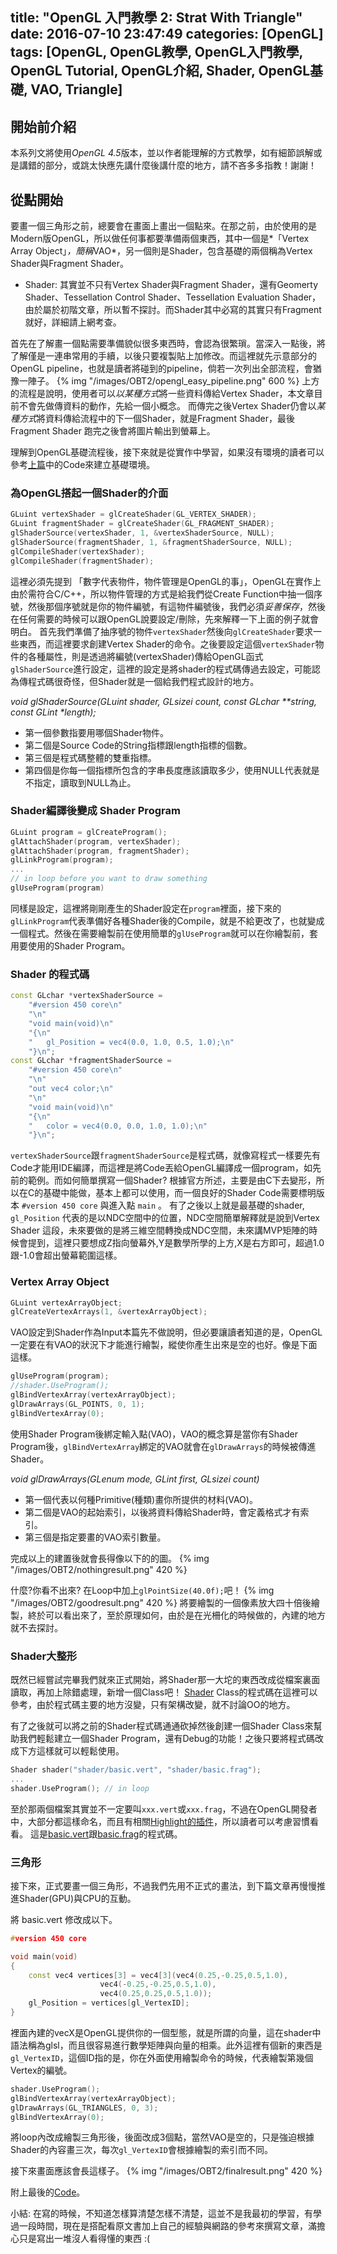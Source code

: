 title: "OpenGL 入門教學 2: Strat With Triangle"
date: 2016-07-10 23:47:49
categories: [OpenGL]
tags: [OpenGL, OpenGL教學, OpenGL入門教學, OpenGL Tutorial, OpenGL介紹, Shader, OpenGL基礎, VAO, Triangle]
---
## 開始前介紹 ##
本系列文將使用*OpenGL 4.5*版本，並以作者能理解的方式教學，如有細節誤解或是講錯的部分，或跳太快應先講什麼後講什麼的地方，請不吝多多指教！謝謝！

## 從點開始 ##
要畫一個三角形之前，總要會在畫面上畫出一個點來。在那之前，由於使用的是Modern版OpenGL，所以做任何事都要準備兩個東西，其中一個是*「Vertex Array Object」*，簡稱*VAO*，另一個則是Shader，包含基礎的兩個稱為Vertex Shader與Fragment Shader。

* Shader: 其實並不只有Vertex Shader與Fragment Shader，還有Geomerty Shader、Tessellation Control Shader、Tessellation Evaluation Shader，由於屬於初階文章，所以暫不探討。而Shader其中必寫的其實只有Fragment就好，詳細請上網考查。

首先在了解畫一個點需要準備貌似很多東西時，會認為很繁瑣。當深入一點後，將了解僅是一連串常用的手續，以後只要複製貼上加修改。而這裡就先示意部分的OpenGL pipeline，也就是讀者將碰到的pipeline，倘若一次列出全部流程，會猶豫一陣子。
{% img "/images/OBT2/opengl_easy_pipeline.png" 600 %}
上方的流程是說明，使用者可以*以某種方式*將一些資料傳給Vertex Shader，本文章目前不會先做傳資料的動作，先給一個小概念。 而傳完之後Vertex Shader仍會以*某種方式*將資料傳給流程中的下一個Shader，就是Fragment Shader，最後Fragment Shader 跑完之後會將圖片輸出到螢幕上。

理解到OpenGL基礎流程後，接下來就是從實作中學習，如果沒有環境的讀者可以參考[上篇](/2016/07/05/OpenGL-Beginner-Tutorial-1-Setting_Up_Enviroment)中的Code來建立基礎環境。

### 為OpenGL搭起一個Shader的介面 ###
``` cpp
GLuint vertexShader = glCreateShader(GL_VERTEX_SHADER);
GLuint fragmentShader = glCreateShader(GL_FRAGMENT_SHADER);
glShaderSource(vertexShader, 1, &vertexShaderSource, NULL);
glShaderSource(fragmentShader, 1, &fragmentShaderSource, NULL);
glCompileShader(vertexShader);
glCompileShader(fragmentShader);
```
這裡必須先提到 「數字代表物件，物件管理是OpenGL的事」，OpenGL在實作上由於需符合C/C++，所以物件管理的方式是給我們從Create Function中抽一個序號，然後那個序號就是你的物件編號，有這物件編號後，我們必須*妥善保存*，然後在任何需要的時候可以跟OpenGL說要設定/刪除，先來解釋一下上面的例子就會明白。
首先我們準備了抽序號的物件`vertexShader`然後向`glCreateShader`要求一些東西，而這裡要求創建Vertex Shader的命令。之後要設定這個`vertexShader`物件的各種屬性，則是透過將編號(vertexShader)傳給OpenGL函式`glShaderSource`進行設定，這裡的設定是將shader的程式碼傳過去設定，可能認為傳程式碼很奇怪，但Shader就是一個給我們程式設計的地方。

_void glShaderSource(GLuint shader, GLsizei count, const GLchar **string, const GLint *length);_
* 第一個參數指要用哪個Shader物件。
* 第二個是Source Code的String指標跟length指標的個數。
* 第三個是程式碼整體的雙重指標。
* 第四個是你每一個指標所包含的字串長度應該讀取多少，使用NULL代表就是不指定，讀取到NULL為止。

### Shader編譯後變成 Shader Program ###
``` cpp
GLuint program = glCreateProgram();
glAttachShader(program, vertexShader);
glAttachShader(program, fragmentShader);
glLinkProgram(program);
...
// in loop before you want to draw something
glUseProgram(program)
```
同樣是設定，這裡將剛剛產生的Shader設定在`program`裡面，接下來的`glLinkProgram`代表準備好各種Shader後的Compile，就是不給更改了，也就變成一個程式。然後在需要繪製前在使用簡單的`glUseProgram`就可以在你繪製前，套用要使用的Shader Program。

### Shader 的程式碼 ###
``` cpp
const GLchar *vertexShaderSource =
	"#version 450 core\n"
	"\n"
	"void main(void)\n"
	"{\n"
	"	gl_Position = vec4(0.0, 1.0, 0.5, 1.0);\n"
	"}\n";
const GLchar *fragmentShaderSource =
	"#version 450 core\n"
	"\n"
	"out vec4 color;\n"
	"\n"
	"void main(void)\n"
	"{\n"
	"	color = vec4(0.0, 0.0, 1.0, 1.0);\n"
	"}\n";
```
`vertexShaderSource`跟`fragmentShaderSource`是程式碼，就像寫程式一樣要先有Code才能用IDE編譯，而這裡是將Code丟給OpenGL編譯成一個program，如先前的範例。而如何簡單撰寫一個Shader? 根據官方所述，主要是由C下去變形，所以在C的基礎中能做，基本上都可以使用，而一個良好的Shader Code需要標明版本 `#version 450 core` 與進入點 `main` 。 有了之後以上就是最基礎的shader, `gl_Position` 代表的是以NDC空間中的位置，NDC空間簡單解釋就是說到Vertex Shader 這段，未來要做的是將三維空間轉換成NDC空間，未來講MVP矩陣的時候會提到，這裡只要想成Z指向螢幕外,Y是數學所學的上方,X是右方即可，超過1.0跟-1.0會超出螢幕範圍這樣。

### Vertex Array Object ###
``` cpp
GLuint vertexArrayObject;
glCreateVertexArrays(1, &vertexArrayObject);
```
VAO設定到Shader作為Input本篇先不做說明，但必要讓讀者知道的是，OpenGL一定要在有VAO的狀況下才能進行繪製，縱使你產生出來是空的也好。像是下面這樣。
``` cpp
glUseProgram(program);
//shader.UseProgram();
glBindVertexArray(vertexArrayObject);
glDrawArrays(GL_POINTS, 0, 1);
glBindVertexArray(0);
```
使用Shader Program後綁定輸入點(VAO)，VAO的概念算是當你有Shader Program後，`glBindVertexArray`綁定的VAO就會在`glDrawArrays`的時候被傳進Shader。

_void glDrawArrays(GLenum mode, GLint first, GLsizei count)_
* 第一個代表以何種Primitive(種類)畫你所提供的材料(VAO)。
* 第二個是VAO的起始索引，以後將資料傳給Shader時，會定義格式才有索引。
* 第三個是指定要畫的VAO索引數量。

完成以上的建置後就會長得像以下的的圖。
{% img "/images/OBT2/nothingresult.png" 420 %}

什麼?你看不出來? 在Loop中加上`glPointSize(40.0f);`吧！
{% img "/images/OBT2/goodresult.png" 420 %}
將要繪製的一個像素放大四十倍後繪製，終於可以看出來了，至於原理如何，由於是在光柵化的時候做的，內建的地方就不去探討。

### Shader大整形 ###
既然已經嘗試完畢我們就來正式開始，將Shader那一大坨的東西改成從檔案裏面讀取，再加上除錯處理，新增一個Class吧！
[Shader](https://github.com/Tokenyet/OpenGL_Basic_Tutorial/blob/master/OpenGL_Basic_Tutorial%20-%201/Shader.cpp) Class的程式碼在這裡可以參考，由於程式碼主要的地方沒變，只有架構改變，就不討論OO的地方。

有了之後就可以將之前的Shader程式碼通通砍掉然後創建一個Shader Class來幫助我們輕鬆建立一個Shader Program，還有Debug的功能！之後只要將程式碼改成下方這樣就可以輕鬆使用。
``` cpp
Shader shader("shader/basic.vert", "shader/basic.frag");
...
shader.UseProgram(); // in loop
```
至於那兩個檔案其實並不一定要叫`xxx.vert`或`xxx.frag`，不過在OpenGL開發者中，大部分都這樣命名，而且有相關[Highlight的插件](https://github.com/samizzo/nshader)，所以讀者可以考慮習慣看看。
這是[basic.vert](https://github.com/Tokenyet/OpenGL_Basic_Tutorial/blob/master/OpenGL_Basic_Tutorial%20-%201/shader/basic.vert)跟[basic.frag](https://github.com/Tokenyet/OpenGL_Basic_Tutorial/blob/master/OpenGL_Basic_Tutorial%20-%201/shader/basic.frag)的程式碼。

### 三角形 ###
接下來，正式要畫一個三角形，不過我們先用不正式的畫法，到下篇文章再慢慢推進Shader(GPU)與CPU的互動。

將 basic.vert 修改成以下。

``` cpp
#version 450 core

void main(void)
{
	const vec4 vertices[3] = vec4[3](vec4(0.25,-0.25,0.5,1.0),
					vec4(-0.25,-0.25,0.5,1.0),
					vec4(0.25,0.25,0.5,1.0));
	gl_Position = vertices[gl_VertexID];
}
```

裡面內建的vecX是OpenGL提供你的一個型態，就是所謂的向量，這在shader中語法稱為glsl，而且很容易進行數學矩陣與向量的相乘。此外這裡有個新的東西是`gl_VertexID`，這個ID指的是，你在外面使用繪製命令的時候，代表繪製第幾個Vertex的編號。

``` cpp
shader.UseProgram();
glBindVertexArray(vertexArrayObject);
glDrawArrays(GL_TRIANGLES, 0, 3);
glBindVertexArray(0);
```
將loop內改成繪製三角形後，後面改成3個點，當然VAO是空的，只是強迫根據Shader的內容畫三次，每次`gl_VertexID`會根據繪製的索引而不同。

接下來畫面應該會長這樣子。
{% img "/images/OBT2/finalresult.png" 420 %}

附上最後的[Code](https://github.com/Tokenyet/OpenGL_Basic_Tutorial/blob/master/OpenGL_Basic_Tutorial%20-%201/main.cpp)。

小結:
在寫的時候，不知道怎樣算清楚怎樣不清楚，這並不是我最初的學習，有學過一段時間，現在是搭配看原文書加上自己的經驗與網路的參考來撰寫文章，滿擔心只是寫出一堆沒人看得懂的東西 :(